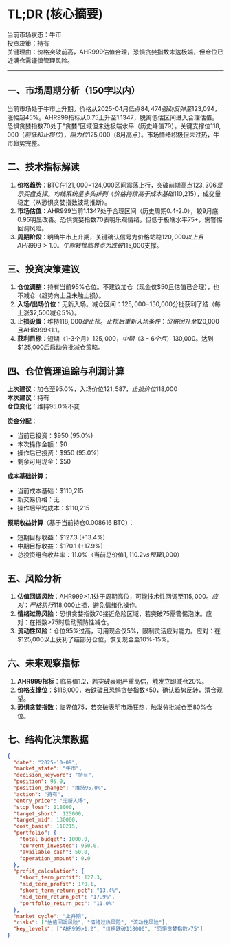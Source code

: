 # TL;DR (核心摘要)
当前市场状态：牛市  
投资决策：持有  
关键理由：价格突破前高，AHR999估值合理，恐惧贪婪指数未达极端，但仓位已近满仓需谨慎管理风险。

---

## 一、市场周期分析（150字以内）
当前市场处于牛市上升期。价格从2025-04月低点$84,474强劲反弹至$123,094，涨幅超45%。AHR999指标从0.75上升至1.1347，脱离低估区间进入合理估值。恐惧贪婪指数70处于"贪婪"区域但未达极端水平（历史峰值79）。关键支撑位$118,000（前低和止损位），阻力位$125,000（8月高点）。市场情绪积极但未过热，牛市趋势完整。

## 二、技术指标解读
1. **价格趋势**：BTC在$121,000-$124,000区间震荡上行，突破前期高点$123,306显示买盘支撑。均线系统呈多头排列（价格持续高于成本基础$110,215），成交量稳定（从恐惧贪婪指数波动推断）。
2. **市场估值**：AHR999当前1.1347处于合理区间（历史周期0.4-2.0），较9月底0.95明显改善。恐惧贪婪指数70表明乐观情绪，但低于极端水平75+，需警惕回调风险。
3. **周期阶段**：明确牛市上升期，关键确认信号为价格站稳$120,000以上且AHR999>1.0。牛熊转换临界点为跌破$115,000支撑。

## 三、投资决策建议
1. **仓位调整**：持有当前95%仓位。不建议加仓（现金仅$50且估值已合理），也不减仓（趋势向上且未触止损）。
2. **入场/出场价位**：无新入场。减仓区间：$125,000-$130,000分批获利了结（每上涨$2,500减仓5%）。
3. **止损设置**：维持$118,000硬止损。止损后重新入场条件：价格回升至$120,000且AHR999<1.1。
4. **获利目标**：短期（1-3个月）$125,000，中期（3-6个月）$130,000。达到$125,000后启动分批减仓策略。

## 四、仓位管理追踪与利润计算
**上次建议**：加仓至95.0%，入场价位$121,587，止损价位$118,000  
**本次建议**：持有  
**仓位变化**：维持95.0%不变  

**资金分配**：
- 当前已投资：$950 (95.0%)
- 本次操作金额：$0
- 操作后已投资：$950 (95.0%)
- 剩余可用现金：$50

**成本基础计算**：
- 当前成本基础：$110,215
- 新交易价格：无
- 操作后平均成本：$110,215

**预期收益计算**（基于当前持仓0.008616 BTC）：
- 短期目标收益：$127.3 (+13.4%)
- 中期目标收益：$170.1 (+17.9%)
- 总投资组合收益率：11.0%（当前总价值$1,110.2 vs 预算$1,000）

## 五、风险分析
1. **估值回调风险**：AHR999>1.1处于周期高位，可能技术性回调至$115,000。应对：严格执行$118,000止损，避免情绪化操作。
2. **情绪过热风险**：恐惧贪婪指数70接近危险区域，若突破75需警惕泡沫。应对：在指数>75时启动预防性减仓。
3. **流动性风险**：仓位95%过高，可用现金仅5%，限制灵活应对能力。应对：在$125,000以上获利了结部分仓位，恢复现金至10%-15%。

## 六、未来观察指标
1. **AHR999指标**：临界值1.2，若突破表明严重高估，触发立即减仓20%。
2. **价格支撑位**：$118,000，若跌破且恐惧贪婪指数<50，确认趋势反转，清仓观望。
3. **恐惧贪婪指数**：临界值75，若突破表明市场狂热，触发分批减仓至80%仓位。

## 七、结构化决策数据
```json
{
  "date": "2025-10-09",
  "market_state": "牛市",
  "decision_keyword": "持有",
  "position": 95.0,
  "position_change": "维持95.0%",
  "action": "持有",
  "entry_price": "无新入场",
  "stop_loss": 118000,
  "target_short": 125000,
  "target_mid": 130000,
  "cost_basis": 110215,
  "portfolio": {
    "total_budget": 1000.0,
    "current_invested": 950.0,
    "available_cash": 50.0,
    "operation_amount": 0.0
  },
  "profit_calculation": {
    "short_term_profit": 127.3,
    "mid_term_profit": 170.1,
    "short_term_return_pct": "13.4%",
    "mid_term_return_pct": "17.9%",
    "portfolio_return_pct": "11.0%"
  },
  "market_cycle": "上升期",
  "risks": ["估值回调风险", "情绪过热风险", "流动性风险"],
  "key_levels": ["AHR999>1.2", "价格跌破118000", "恐惧贪婪指数>75"]
}
```